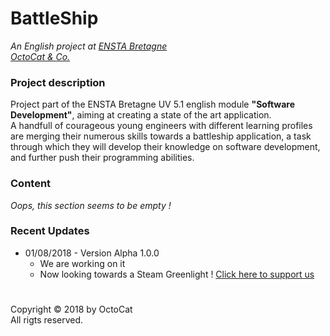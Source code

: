# BattleShip
*An English project at [ENSTA Bretagne](http://www.ensta-bretagne.fr/)*  
*[OctoCat & Co.](https://www.petsworld.in/blog/wp-content/uploads/2015/09/Cat-makes-Smile.jpg)*

### Project description
Project part of the ENSTA Bretagne UV 5.1 english module **"Software Development"**, aiming at creating a state of the art application.  
A handfull of courageous young engineers with different learning profiles are merging their numerous skills towards a battleship application, a task through which they will develop their knowledge on software development, and further push their programming abilities.

### Content
*Oops, this section seems to be empty !*

### Recent Updates
* 01/08/2018 - Version Alpha 1.0.0
  * We are working on it
  * Now looking towards a Steam Greenlight ! [Click here to support us](https://static.boredpanda.com/blog/wp-content/uploads/2017/03/58c64a00e2531_Y3ibubf__605.jpg)

#
Copyright © 2018 by OctoCat  
All rigts reserved.
